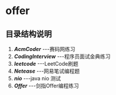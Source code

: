 # offer

## 目录结构说明

1. **_AcmCoder_** ---赛码网练习
2. **_CodingInterview_** ---程序员面试金典练习
3. **_leetcode_** ---LeetCode刷题
4. **_Netease_** ---网易笔试编程题
5. **_nio_** ---java nio 测试
6. **_Offer_** ---剑指Offer编程练习